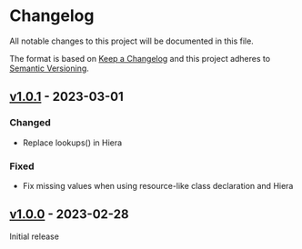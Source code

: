 # Changelog

All notable changes to this project will be documented in this file.

The format is based on [Keep a Changelog](http://keepachangelog.com/en/1.0.0/)
and this project adheres to [Semantic Versioning](http://semver.org/spec/v2.0.0.html).

## [v1.0.1] - 2023-03-01

### Changed
* Replace lookups() in Hiera

### Fixed
* Fix missing values when using resource-like class declaration and Hiera

## [v1.0.0] - 2023-02-28
Initial release

[v1.0.1]: https://github.com/markt-de/puppet-ssp/releases/tag/1.0.1
[v1.0.0]: https://github.com/markt-de/puppet-ssp/releases/tag/1.0.0
